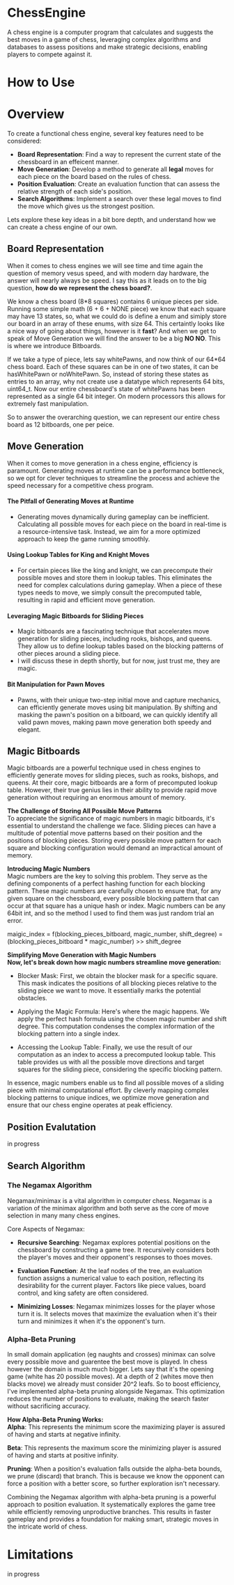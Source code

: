 # ChessEngine
A chess engine is a computer program that calculates and suggests the best moves in a game of chess, leveraging complex algorithms and databases to assess positions and make strategic decisions, enabling players to compete against it.

# How to Use

# Overview
To create a functional chess engine, several key features need to be considered:

- **Board Representation**: Find a way to represent the current state of the chessboard in an effeicent manner.
- **Move Generation**: Develop a method to generate all **legal** moves for each piece on the board based on the rules of chess.
- **Position Evaluation**: Create an evaluation function that can assess the relative strength of each side's position.
- **Search Algorithms**: Implement a search over these legal moves to find the move which gives us the strongest position.

Lets explore these key ideas in a bit bore depth, and understand how we can create a chess engine of our own.    

## Board Representation

When it comes to chess engines we will see time and time again the question of memory vesus speed, and with modern day hardware, the answer will nearly always be speed. 
I say this as it leads on to the big question, **how do we represent the chess board?**.

We know a chess board (8*8 squares) contains 6 unique pieces per side. Running some simple math (6 + 6 + NONE piece) we know that each square may have 13 states, so, 
what we could do is define a enum and simiply store our board in an array of these enums, with size 64. This certaintly looks like a nice way of going about things, however
is it **fast**? And when we get to speak of Move Generation we will find the answer to be a big **NO NO**. This is where we introduce Bitboards.

If we take a type of piece, lets say whitePawns, and now think of our 64*64 chess board. Each of these squares can be in one of two states, it can be hasWhitePawn or noWhitePawn. So, instead of storing these states as entries to an array, why not create use a datatype which represents 64 bits, uint64_t. Now our entire chessboard's state of whitePawns has been represented as a single 64 bit integer. On modern processors this allows for extremely fast manipulation.

So to answer the overarching question, we can represent our entire chess board as 12 bitboards, one per peice.     

## Move Generation

When it comes to move generation in a chess engine, efficiency is paramount. Generating moves at runtime can be a performance bottleneck, so we opt for clever techniques to streamline the process and achieve the speed necessary for a competitive chess program.

#### **The Pitfall of Generating Moves at Runtime**
- Generating moves dynamically during gameplay can be inefficient. Calculating all possible moves for each piece on the board in real-time is a resource-intensive task. Instead, we aim for a more optimized approach to keep the game running smoothly.

#### **Using Lookup Tables for King and Knight Moves**
- For certain pieces like the king and knight, we can precompute their possible moves and store them in lookup tables. This eliminates the need for complex calculations during gameplay. When a piece of these types needs to move, we simply consult the precomputed table, resulting in rapid and efficient move generation.

#### **Leveraging Magic Bitboards for Sliding Pieces**
- Magic bitboards are a fascinating technique that accelerates move generation for sliding pieces, including rooks, bishops, and queens. They allow us to define lookup tables based on the blocking patterns of other pieces around a sliding piece.
- I will discuss these in depth shortly, but for now, just trust me, they are magic.

#### **Bit Manipulation for Pawn Moves**
- Pawns, with their unique two-step initial move and capture mechanics, can efficiently generate moves using bit manipulation. By shifting and masking the pawn's position on a bitboard, we can quickly identify all valid pawn moves, making pawn move generation both speedy and elegant.    

## Magic Bitboards
Magic bitboards are a powerful technique used in chess engines to efficiently generate moves for sliding pieces, such as rooks, bishops, and queens. At their core, magic bitboards are a form of precomputed lookup table. However, their true genius lies in their ability to provide rapid move generation without requiring an enormous amount of memory.

**The Challenge of Storing All Possible Move Patterns**  
To appreciate the significance of magic numbers in magic bitboards, it's essential to understand the challenge we face. Sliding pieces can have a multitude of potential move patterns based on their position and the positions of blocking pieces. Storing every possible move pattern for each square and blocking configuration would demand an impractical amount of memory.

**Introducing Magic Numbers**  
Magic numbers are the key to solving this problem. They serve as the defining components of a perfect hashing function for each blocking pattern. These magic numbers are carefully chosen to ensure that, for any given square on the chessboard, every possible blocking pattern that can occur at that square has a unique hash or index. Magic numbers can be any 64bit int, and so the method I used to find them was just random trial an error.

maigic_index = f(blocking_pieces_bitboard, magic_number, shift_degree) = (blocking_pieces_bitboard * magic_number) >> shift_degree

**Simplifying Move Generation with Magic Numbers    
Now, let's break down how magic numbers streamline move generation:**    

- Blocker Mask: First, we obtain the blocker mask for a specific square. This mask indicates the positions of all blocking pieces relative to the sliding piece we want to move. It essentially marks the potential obstacles.

- Applying the Magic Formula: Here's where the magic happens. We apply the perfect hash formula using the chosen magic number and shift degree. This computation condenses the complex information of the blocking pattern into a single index.

- Accessing the Lookup Table: Finally, we use the result of our computation as an index to access a precomputed lookup table. This table provides us with all the possible move directions and target squares for the sliding piece, considering the specific blocking pattern.

In essence, magic numbers enable us to find all possible moves of a sliding piece with minimal computational effort. By cleverly mapping complex blocking patterns to unique indices, we optimize move generation and ensure that our chess engine operates at peak efficiency.

## Position Evalutation
in progress

## Search Algorithm



### The Negamax Algorithm
Negamax/minimax is a vital algorithm in computer chess. Negamax is a variation of the minimax algorithm and both serve as the core of move selection in many many chess engines.

Core Aspects of Negamax:  
- **Recursive Searching**: Negamax explores potential positions on the chessboard by constructing a game tree. It recursively considers both the player's moves and their opponent's responses to thoes moves.

- **Evaluation Function**: At the leaf nodes of the tree, an evaluation function assigns a numerical value to each position, reflecting its desirability for the current player. Factors like piece values, board control, and king safety are often considered.

- **Minimizing Losses**: Negamax minimizes losses for the player whose turn it is. It selects moves that maximize the evaluation when it's their turn and minimizes it when it's the opponent's turn.

### Alpha-Beta Pruning
In small domain application (eg naughts and crosses) minimax can solve every possible move and guarentee the best move is played. In chess however the domain is much much bigger. Lets say that it's the opening game (white has 20 possible moves). At a depth of 2 (whites move then blacks move) we already must consider 20^2 leafs. So to boost efficiency, I've implemented alpha-beta pruning alongside Negamax. This optimization reduces the number of positions to evaluate, making the search faster without sacrificing accuracy.

**How Alpha-Beta Pruning Works:**  
**Alpha**: This represents the minimum score the maximizing player is assured of having and starts at negative infinity.

**Beta**: This represents the maximum score the minimizing player is assured of having and starts at positive infinity.

**Pruning**: When a position's evaluation falls outside the alpha-beta bounds, we prune (discard) that branch. This is because we know the opponent can force a position with a better score, so further exploration isn't necessary.

Combining the Negamax algorithm with alpha-beta pruning is a powerful approach to position evaluation. It systematically explores the game tree while efficiently removing unproductive branches. This results in faster gameplay and provides a foundation for making smart, strategic moves in the intricate world of chess.

# Limitations
in progress
